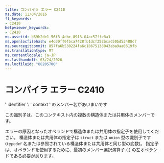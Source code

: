 ```yaml
---
title: コンパイラ エラー C2410
ms.date: 11/04/2016
f1_keywords:
- C2410
helpviewer_keywords:
- C2410
ms.assetid: b69b2de1-56f3-4ebc-8913-04ac57ffe8a1
ms.openlocfilehash: e4d30ff0fbca7428fb1dcf252bcad50bd53488d7
ms.sourcegitcommit: 857fa6b530224fa6c18675138043aba9aa0619fb
ms.translationtype: MT
ms.contentlocale: ja-JP
ms.lasthandoff: 03/24/2020
ms.locfileid: "80205700"
---
```

# <a name="compiler-error-c2410"></a>コンパイラ エラー C2410

' identifier ': ' context ' のメンバー名があいまいです

この識別子は、このコンテキスト内の複数の構造体または共用体のメンバーです。

エラーの原因となったオペランドで構造体または共用体の指定子を使用してください。 構造体または共用体の指定子は `struct` または `union` 型の識別子です (`typedef` 名または参照されている構造体または共用体と同じ型の変数)。 指定子は、オペランドを使用するために、最初のメンバー選択演算子 (.) の左オペランドである必要があります。
